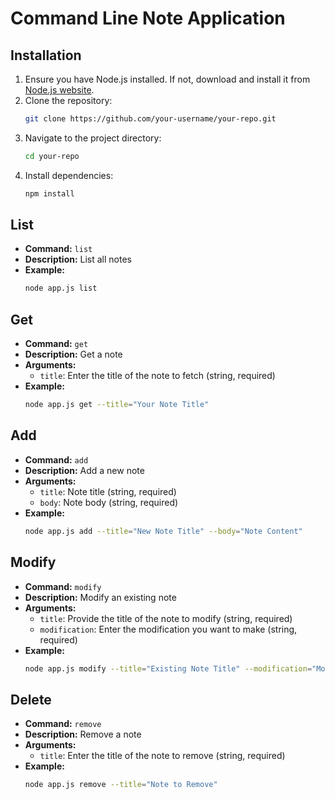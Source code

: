 
# Command Line Note Application

## Installation

1. Ensure you have Node.js installed. If not, download and install it from [Node.js website](https://nodejs.org/).
2. Clone the repository:
   ```bash
   git clone https://github.com/your-username/your-repo.git
   ```
3. Navigate to the project directory:
   ```bash
   cd your-repo
   ```
4. Install dependencies:
   ```bash
   npm install
   ```

## List

- **Command:** `list`
- **Description:** List all notes
- **Example:**
  ```bash
  node app.js list
  ```

## Get

- **Command:** `get`
- **Description:** Get a note
- **Arguments:**
  - `title`: Enter the title of the note to fetch (string, required)
- **Example:**
  ```bash
  node app.js get --title="Your Note Title"
  ```

## Add

- **Command:** `add`
- **Description:** Add a new note
- **Arguments:**
  - `title`: Note title (string, required)
  - `body`: Note body (string, required)
- **Example:**
  ```bash
  node app.js add --title="New Note Title" --body="Note Content"
  ```

## Modify

- **Command:** `modify`
- **Description:** Modify an existing note
- **Arguments:**
  - `title`: Provide the title of the note to modify (string, required)
  - `modification`: Enter the modification you want to make (string, required)
- **Example:**
  ```bash
  node app.js modify --title="Existing Note Title" --modification="Modified Content"
  ```

## Delete

- **Command:** `remove`
- **Description:** Remove a note
- **Arguments:**
  - `title`: Enter the title of the note to remove (string, required)
- **Example:**
  ```bash
  node app.js remove --title="Note to Remove"
  ```
